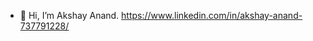 - 👋 Hi, I’m Akshay Anand.
https://www.linkedin.com/in/akshay-anand-737791228/

<!---
AkshayAnand2002/AkshayAnand2002 is a ✨ special ✨ repository because its `README.md` (this file) appears on your GitHub profile.
You can click the Preview link to take a look at your changes.
--->
